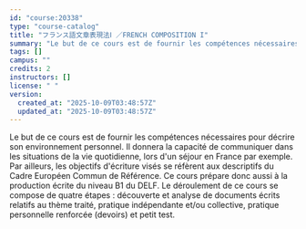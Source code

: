 ```yaml
---
id: "course:20338"
type: "course-catalog"
title: "フランス語文章表現法Ⅰ ／FRENCH COMPOSITION I"
summary: "Le but de ce cours est de fournir les compétences nécessaires pour décrire son environnement personnel. Il donnera la ca…"
tags: []
campus: ""
credits: 2
instructors: []
license: " "
version:
  created_at: "2025-10-09T03:48:57Z"
  updated_at: "2025-10-09T03:48:57Z"
---
```


Le but de ce cours est de fournir les compétences nécessaires pour décrire son environnement personnel. Il donnera la capacité de communiquer dans les situations de la vie quotidienne, lors d'un séjour en France par exemple. Par ailleurs, les objectifs d'écriture visés se réfèrent aux descriptifs du Cadre Européen Commun de Référence. Ce cours prépare donc aussi à la production écrite du niveau B1 du DELF. Le déroulement de ce cours se compose de quatre étapes : découverte et analyse de documents écrits relatifs au thème traité, pratique indépendante et/ou collective, pratique personnelle renforcée (devoirs) et petit test.
